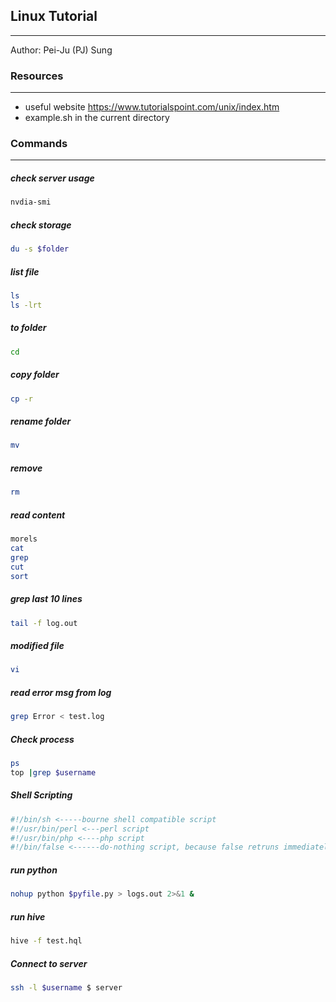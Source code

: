 ## Linux Tutorial
---

Author: Pei-Ju (PJ) Sung

### Resources
---
* useful website
https://www.tutorialspoint.com/unix/index.htm
* example.sh in the current directory

### Commands
---
##### check server usage 
```bash
nvdia-smi
```

##### check storage
```bash
du -s $folder
```

##### list file
```bash
ls
ls -lrt
```

##### to folder
```bash
cd
```

##### copy folder
```bash
cp -r
```

##### rename folder
```bash
mv
```

##### remove
```bash
rm
```

##### read content
```bash
morels
cat
grep
cut
sort
```

##### grep last 10 lines
```bash
tail -f log.out
```

##### modified file
```bash
vi
```

##### read error msg from log
```bash
grep Error < test.log
```

##### Check process
```bash
ps
top |grep $username
```

##### Shell Scripting 
```bash
#!/bin/sh <-----bourne shell compatible script
#!/usr/bin/perl <---perl script
#!/usr/bin/php <----php script
#!/bin/false <------do-nothing script, because false retruns immediately anyways
```

##### run python
```bash
nohup python $pyfile.py > logs.out 2>&1 &
```

##### run hive
```bash
hive -f test.hql
```

##### Connect to server
```bash
ssh -l $username $ server
```